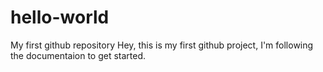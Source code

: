 # hello-world
My first github repository
Hey, this is my first github project, I'm following the documentaion to get started.
